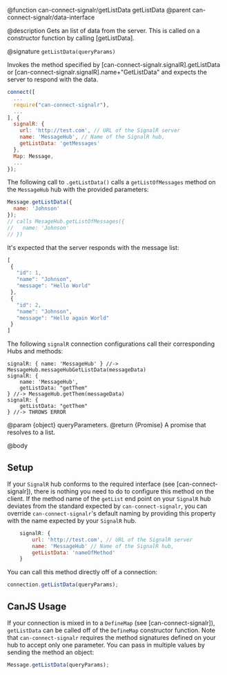 @function can-connect-signalr/getListData getListData
@parent can-connect-signalr/data-interface

@description Gets an list of data from the server. This is called on a constructor function by calling [getListData].

@signature `getListData(queryParams)`

Invokes the method specified by [can-connect-signalr.signalR].getListData or
[can-connect-signalr.signalR].name+"GetListData" and expects the server to respond
with the data.

```js
connect([
  ...
  require("can-connect-signalr"),
  ...
], {
  signalR: {
    url: 'http://test.com', // URL of the SignalR server
    name: 'MessageHub', // Name of the SignalR hub,
    getListData: 'getMessages'
  },
  Map: Message,
  ...
});

```

The following call to `.getListData()` calls a `getListOfMessages` method on the `MessageHub` hub with the provided parameters:

```js
Message.getListData({
  name: 'Johnson'
});
// calls MesageHub.getListOfMessages({
//   name: 'Johnson'
// })
```

It's expected that the server responds with the message list:

```js
[
 {
   "id": 1,
   "name": "Johnson",
   "message": "Hello World"
 },
 {
   "id": 2,
   "name": "Johnson",
   "message": "Hello again World"
 }
]
```

The following `signalR` connection configurations call their corresponding Hubs and methods:

```
signalR: { name: 'MessageHub' } //-> MessageHub.messageHubGetListData(messageData)
signalR: {
    name: 'MessageHub',
    getListData: "getThem"
} //-> MessageHub.getThem(messageData)
signalR: {
    getListData: "getThem"
} //-> THROWS ERROR
```

@param {object} queryParameters.
@return {Promise<Object>} A promise that resolves to a list.


@body

## Setup

If your `SignalR` hub conforms to the required interface (see [can-connect-signalr]), there is nothing you need to
do to configure this method on the client. If the method name of the `getList` end point on your `SignalR` hub deviates from
the standard expected by `can-connect-signalr`, you can override `can-connect-signalr`'s default naming by providing
this property with the name expected by your `SignalR` hub.

```js
    signalR: {
        url: 'http://test.com', // URL of the SignalR server
        name: 'MessageHub' // Name of the SignalR hub,
        getListData: 'nameOfMethod'
    }
```

You can call this method directly off of a connection:

```js
connection.getListData(queryParams);
```

## CanJS Usage

If your connection is mixed in to a `DefineMap` (see [can-connect-signalr]), `getListData` can be called off of the
`DefineMap` constructor function. Note that `can-connect-signalr` requires the method signatures
defined on your hub to accept only one parameter. You can pass in multiple values by sending the method
an object:

```js
Message.getListData(queryParams);
```

